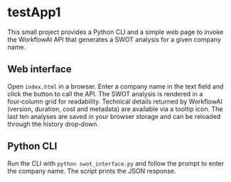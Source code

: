 # testApp1

This small project provides a Python CLI and a simple web page to
invoke the WorkflowAI API that generates a SWOT analysis for a given
company name.

## Web interface

Open `index.html` in a browser. Enter a company name in the text field
and click the button to call the API. The SWOT analysis is rendered in a
four‑column grid for readability. Technical details returned by
WorkflowAI (version, duration, cost and metadata) are available via a
tooltip icon. The last ten analyses are saved in your browser storage
and can be reloaded through the history drop‑down.

## Python CLI

Run the CLI with `python swot_interface.py` and follow the prompt to
enter the company name. The script prints the JSON response.
